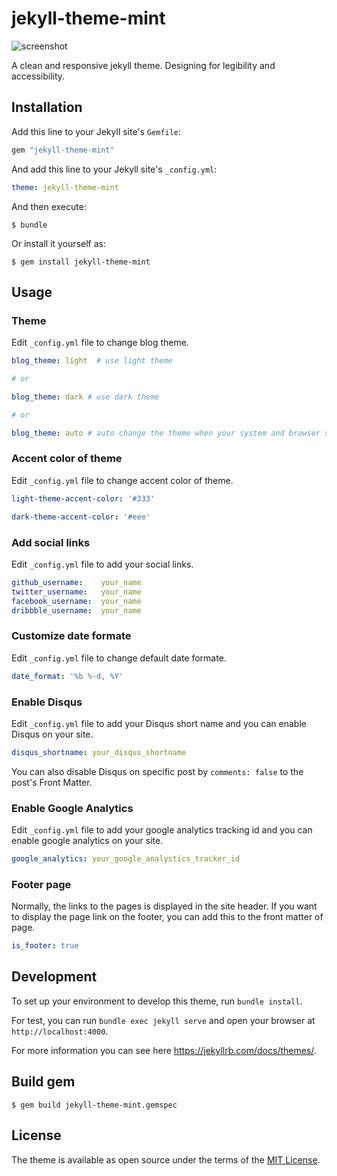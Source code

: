 # jekyll-theme-mint

![screenshot](https://raw.github.com/aidewoode/jekyll-theme-mint/master/screenshot.png)

A clean and responsive jekyll theme. Designing for legibility and accessibility.

## Installation

Add this line to your Jekyll site's `Gemfile`:

```ruby
gem "jekyll-theme-mint"
```

And add this line to your Jekyll site's `_config.yml`:

```yaml
theme: jekyll-theme-mint
```

And then execute:

    $ bundle

Or install it yourself as:

    $ gem install jekyll-theme-mint

## Usage

### Theme

Edit `_config.yml` file to change blog theme.

```yaml
blog_theme: light  # use light theme

# or

blog_theme: dark # use dark theme

# or

blog_theme: auto # auto change the theme when your system and browser supported
```

### Accent color of theme

Edit `_config.yml` file to change accent color of theme.

```yaml
light-theme-accent-color: '#333'

dark-theme-accent-color: '#eee'
```

### Add social links

Edit `_config.yml` file to add your social links.

```yaml
github_username:    your_name
twitter_username:   your_name
facebook_username:  your_name
dribbble_username:  your_name
```

### Customize date formate

Edit `_config.yml` file to change default date formate.

```yaml
date_format: '%b %-d, %Y'
```

### Enable Disqus

Edit `_config.yml` file to add your Disqus short name and you can enable Disqus on your site.

```yaml
disqus_shortname: your_disqus_shortname
```

You can also disable Disqus on specific post by `comments: false` to the post's Front Matter.

### Enable Google Analytics

Edit `_config.yml` file to add your google analytics tracking id and you can enable google analytics on your site.

```yaml
google_analytics: your_google_analystics_tracker_id
```

### Footer page

Normally, the links to the pages is displayed in the site header. If you want to display the page link on the footer, you can add this to the front matter of page.

``` yaml
is_footer: true
```

## Development

To set up your environment to develop this theme, run `bundle install`.

For test, you can run `bundle exec jekyll serve` and open your browser at `http://localhost:4000`.

For more information you can see here <https://jekyllrb.com/docs/themes/>.

## Build gem

    $ gem build jekyll-theme-mint.gemspec 

## License

The theme is available as open source under the terms of the [MIT License](https://opensource.org/licenses/MIT).
